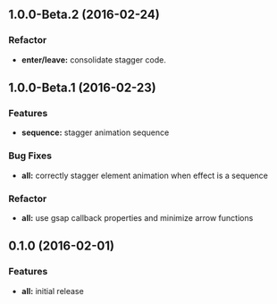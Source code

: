 ## 1.0.0-Beta.2 (2016-02-24)

### Refactor
* **enter/leave:** consolidate stagger code. 

## 1.0.0-Beta.1 (2016-02-23)

### Features
* **sequence:** stagger animation sequence

### Bug Fixes
* **all:** correctly stagger element animation when effect is a sequence

### Refactor
* **all:** use gsap callback properties and minimize arrow functions

## 0.1.0 (2016-02-01)

### Features
* **all:** initial release
